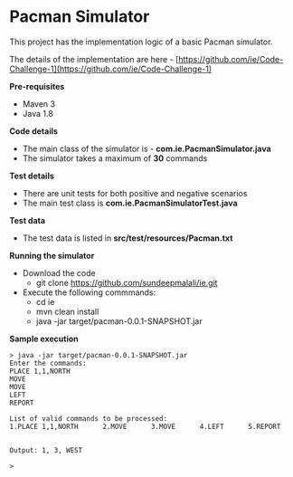# Pacman Simulator

This project has the implementation logic of a basic Pacman simulator.

The details of the implementation are here - [https://github.com/ie/Code-Challenge-1](https://github.com/ie/Code-Challenge-1)

**Pre-requisites**
- Maven 3
- Java 1.8

**Code details**
- The main class of the simulator is - **com.ie.PacmanSimulator.java**
- The simulator takes a maximum of **30** commands

**Test details**
- There are unit tests for both positive and negative scenarios
- The main test class is **com.ie.PacmanSimulatorTest.java**

**Test data**
- The test data is listed in **src/test/resources/Pacman.txt**

**Running the simulator**
* Download the code
    * git clone https://github.com/sundeepmalali/ie.git
* Execute the following commmands:
    * cd ie
    * mvn clean install
    * java -jar target/pacman-0.0.1-SNAPSHOT.jar

**Sample execution**

```
> java -jar target/pacman-0.0.1-SNAPSHOT.jar
Enter the commands:
PLACE 1,1,NORTH
MOVE
MOVE
LEFT
REPORT

List of valid commands to be processed:
1.PLACE 1,1,NORTH      2.MOVE      3.MOVE      4.LEFT      5.REPORT      


Output: 1, 3, WEST

>
```